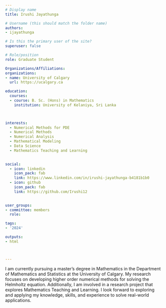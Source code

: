 ```yaml
---
# Display name
title: Irushi Jayathunga

# Username (this should match the folder name)
authors:
- ijayathunga

# Is this the primary user of the site?
superuser: false

# Role/position
role: Graduate Student

Organizations/Affiliations:
organizations:
- name: University of Calgary
  url: https://ucalgary.ca

education:
  courses:
  - course: B. Sc. (Hons) in Mathematics 
    institution: University of Kelaniya, Sri Lanka
  


interests:
  - Numerical Methods for PDE
  - Numerical Methods 
  - Numerical Analysis
  - Mathematical Modeling
  - Data Science
  - Mathematics Teaching and Learning
  

social:
  - icon: linkedin
    icon_pack: fab
    link: https://www.linkedin.com/in/irushi-jayathunga-b4181b1b0
  - icon: github
    icon_pack: fab
    link: https://github.com/Irushi12
   

user_groups:
- committee: members
  role: 

tags:
- '2024'

outputs:
- html



---
```


I am currently pursuing a master’s degree in Mathematics in the Department of Mathematics and Statistics at the University of Calgary. My research focuses on developing higher order numerical methods for solving the Helmholtz equation. Additionally, I am involved in a research project that explores Mathematics Teaching and Learning. 
I look forward to exploring and applying my knowledge, skills, and experience to solve real-world applications.